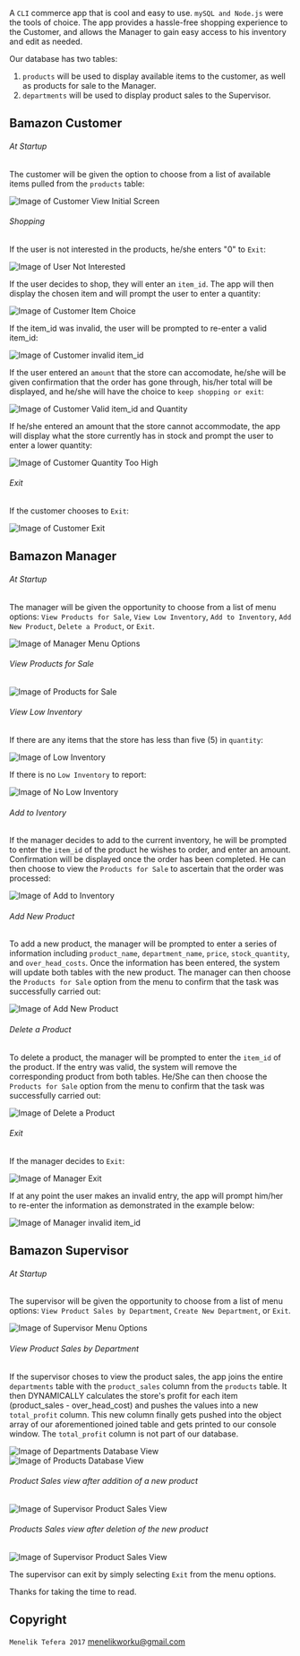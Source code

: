 A `CLI` commerce app that is cool and easy to use.  `mySQL and Node.js` were the tools of choice.  The app provides a hassle-free shopping experience to the Customer, and allows the Manager to gain easy access to his inventory and edit as needed.

Our database has two tables:
1. `products` will be used to display available items to the customer, as well as products for sale to the Manager.
2. `departments` will be used to display product sales to the Supervisor. 


## Bamazon Customer

###### At Startup

The customer will be given the option to choose from a list of available items pulled from the `products` table:

![Image of Customer View Initial Screen](https://menelik7.github.io/Bamazon/images/CustomerView1.PNG "Customer View Initial Screen")

###### Shopping
If the user is not interested in the products, he/she enters "0" to `Exit`:

![Image of User Not Interested](https://menelik7.github.io/Bamazon/images/UserNotInterested.PNG "User Not Interested")

If the user decides to shop, they will enter an `item_id`.  The app will then display the chosen item and will prompt the user to enter a quantity:

![Image of Customer Item Choice](https://menelik7.github.io/Bamazon/images/CustomerView2.PNG "Customer Item Choice")

If the item_id was invalid, the user will be prompted to re-enter a valid item_id:

![Image of Customer invalid item_id](https://menelik7.github.io/Bamazon/images/CustomerView3.PNG "Customer invalid item_id")

If the user entered an `amount` that the store can accomodate, he/she will be given confirmation that the order has gone through, his/her total will be displayed, and he/she will have the choice to `keep shopping or exit`:

![Image of Customer Valid item_id and Quantity](https://menelik7.github.io/Bamazon/images/CustomerView4.PNG "Customer Valid item_id and Quantity")

If he/she entered an amount that the store cannot accommodate, the app will display what the store currently has in stock and prompt the user to enter a lower quantity:

![Image of Customer Quantity Too High](https://menelik7.github.io/Bamazon/images/CustomerView5.PNG "Customer Quantity Too High")

###### Exit

If the customer chooses to `Exit`:

![Image of Customer Exit](https://menelik7.github.io/Bamazon/images/CustomerView6.PNG "Customer Exit")




## Bamazon Manager

###### At Startup

The manager will be given the opportunity to choose from a list of menu options: `View Products for Sale`, `View Low Inventory`, `Add to Inventory`, `Add New Product`, `Delete a Product`, or `Exit`.

![Image of Manager Menu Options](https://menelik7.github.io/Bamazon/images/ManagerView1.PNG "Manager Menu Options")

###### View Products for Sale
		
![Image of Products for Sale](https://menelik7.github.io/Bamazon/images/ManagerView2.PNG "Products for Sale")

###### View Low Inventory

If there are any items that the store has less than five (5) in `quantity`:

![Image of Low Inventory](https://menelik7.github.io/Bamazon/images/ManagerView3.PNG "Low Inventory")

If there is no `Low Inventory` to report:

![Image of No Low Inventory](https://menelik7.github.io/Bamazon/images/ManagerView4.PNG "No Low Inventory")

###### Add to Iventory
		
If the manager decides to add to the current inventory, he will be prompted to enter the `item_id` of the product he wishes to order, and enter an amount.  Confirmation will be displayed once the order has been completed.  He can then choose to view the `Products for Sale` to ascertain that the order was processed:

![Image of Add to Inventory](https://menelik7.github.io/Bamazon/images/ManagerView5.PNG "Add to Inventory")

###### Add New Product
		
To add a new product, the manager will be prompted to enter a series of information including `product_name`, `department_name`, `price`, `stock_quantity`, and `over_head_costs`.  Once the information has been entered, the system will update both tables with the new product.  The manager can then choose the `Products for Sale` option from the menu to confirm that the task was successfully carried out:

![Image of Add New Product](https://menelik7.github.io/Bamazon/images/ManagerView6.PNG "Add New Product")

###### Delete a Product
		
To delete a product, the manager will be prompted to enter the `item_id` of the product.  If the entry was valid, the system will remove the corresponding product from both tables.  He/She can then choose the `Products for Sale` option from the menu to confirm that the task was successfully carried out:

![Image of Delete a Product](https://menelik7.github.io/Bamazon/images/ManagerView7.PNG "Delete a Product")

###### Exit
		
If the manager decides to `Exit`:

![Image of Manager Exit](https://menelik7.github.io/Bamazon/images/ManagerView8.PNG "Manager Exit")

If at any point the user makes an invalid entry, the app will prompt him/her to re-enter the information as demonstrated in the example below:

![Image of Manager invalid item_id](https://menelik7.github.io/Bamazon/images/ManagerView9.PNG "Manager invalid item_id")


## Bamazon Supervisor

###### At Startup

The supervisor will be given the opportunity to choose from a list of menu options: `View Product Sales by Department`, `Create New Department`, or `Exit`.

![Image of Supervisor Menu Options](https://menelik7.github.io/Bamazon/images/SupervisorView1.PNG "Supervisor Menu Options")

###### View Product Sales by Department

If the supervisor choses to view the product sales, the app joins the entire `departments` table with the `product_sales` column from the `products` table.  It then DYNAMICALLY calculates the store's profit for each item (product_sales - over_head_cost) and pushes the values into a new `total_profit` column.  This new column finally gets pushed into the object array of our aforementioned joined table and gets printed to our console window.  The `total_profit` column is not part of our database.

![Image of Departments Database View](https://menelik7.github.io/Bamazon/images/departmentsDatabase.PNG "Departments Database View")
![Image of Products Database View](https://menelik7.github.io/Bamazon/images/productsDatabase.PNG "Products Database View")

###### Product Sales view after addition of a new product

![Image of Supervisor Product Sales View](https://menelik7.github.io/Bamazon/images/SupervisorView2.PNG "Supervisor Product Sales View after Addition of new product")

###### Products Sales view after deletion of the new product

![Image of Supervisor Product Sales View](https://menelik7.github.io/Bamazon/images/SupervisorView3.PNG "Supervisor Product Sales View after Deletion of new product")

The supervisor can exit by simply selecting `Exit` from the menu options.

Thanks for taking the time to read. 


## Copyright

`Menelik Tefera 2017`
menelikworku@gmail.com


	



